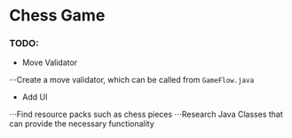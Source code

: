 # Chess Game
### TODO:
* Move Validator

⋅⋅⋅Create a move validator, which can be called from ```GameFlow.java``` 

* Add UI

⋅⋅⋅Find resource packs such as chess pieces
⋅⋅⋅Research Java Classes that can provide the necessary functionality
